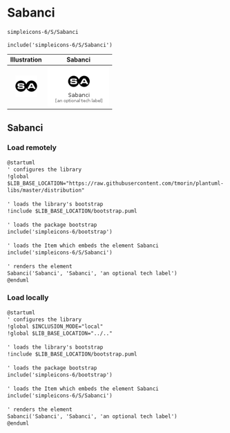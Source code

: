 # Sabanci


```text
simpleicons-6/S/Sabanci
```

```text
include('simpleicons-6/S/Sabanci')
```



| Illustration | Sabanci |
| :---: | :---: |
| ![illustration for Illustration](../../simpleicons-6/S/Sabanci.png) | ![illustration for Sabanci](../../simpleicons-6/S/Sabanci.Local.png) |




## Sabanci

### Load remotely
```plantuml
@startuml
' configures the library
!global $LIB_BASE_LOCATION="https://raw.githubusercontent.com/tmorin/plantuml-libs/master/distribution"

' loads the library's bootstrap
!include $LIB_BASE_LOCATION/bootstrap.puml

' loads the package bootstrap
include('simpleicons-6/bootstrap')

' loads the Item which embeds the element Sabanci
include('simpleicons-6/S/Sabanci')

' renders the element
Sabanci('Sabanci', 'Sabanci', 'an optional tech label')
@enduml
```

### Load locally
```plantuml
@startuml
' configures the library
!global $INCLUSION_MODE="local"
!global $LIB_BASE_LOCATION="../.."

' loads the library's bootstrap
!include $LIB_BASE_LOCATION/bootstrap.puml

' loads the package bootstrap
include('simpleicons-6/bootstrap')

' loads the Item which embeds the element Sabanci
include('simpleicons-6/S/Sabanci')

' renders the element
Sabanci('Sabanci', 'Sabanci', 'an optional tech label')
@enduml
```

